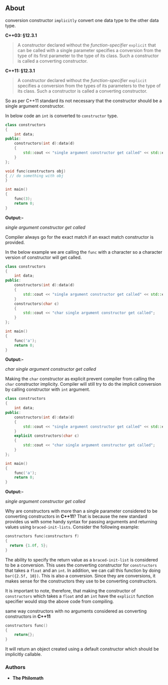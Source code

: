## About
conversion constructor `implicitly` convert one data type to the other data type.

**C++03: §12.3.1**

> A constructor declared without the _function-specifier_ `explicit` that can be called with a single parameter specifies a conversion from the type of its first parameter to the type of its class. Such a constructor is called a converting constructor.

**C++11: §12.3.1**

>A constructor declared without the _function-specifier_ `explicit` specifies a conversion from the types of its parameters to the type of its class. Such a constructor is called a converting constructor.

So as per C++11 standard its not necessary that the constructor should be a single argument constructor.

In below code an `int` is converted to `constructor` type.

```cpp
class constructors
{
    int data;
public:
    constructors(int d):data(d)
    {
        std::cout << "single argument constructor get called" << std::endl;
    }
};

void func(constructors obj)
{ // do something with obj
}

int main()
{
    func(3);
    return 0;
}
```
**Output:-**

_single argument constructor get called_

Compiler always go for the exact match if an exact match constructor is provided.

In the below example we are calling the `func` with a character so a character version of constructor will get called.
```cpp
class constructors
{
    int data;
public:
    constructors(int d):data(d)
    {
        std::cout << "single argument constructor get called" << std::endl;
    }
    constructors(char c)
    {
        std::cout << "char single argument constructor get called";
    }
};

int main()
{
    func('a');
    return 0;
}
```
**Output:-**

_char single argument constructor get called_

Making the `char` constructor as explicit prevent compiler from calling the `char` constructor implicity. Compiler will still try to do the implicit conversion by calling constructor with `int` argument.
```cpp
class constructors
{
    int data;
public:
    constructors(int d):data(d)
    {
        std::cout << "single argument constructor get called" << std::endl;
    }
    explicit constructors(char c)
    {
        std::cout << "char single argument constructor get called";
    }
};

int main()
{
    func('a');
    return 0;
}
```
**Output:-**

_single argument constructor get called_

Why are constructors with more than a single parameter considered to be converting constructors in **C++11**? That is because the new standard provides us with some handy syntax for passing arguments and returning values using `braced-init-lists`. Consider the following example:
```cpp
constructors func(constructors f)
{
  return {1.0f, 5};
}
```
The ability to specify the return value as a `braced-init-list` is considered to be a conversion. This uses the converting constructor for `constructors` that takes a `float` and an `int`. In addition, we can call this function by doing `bar({2.5f, 10})`. This is also a conversion. Since they are conversions, it makes sense for the constructors they use to be converting constructors.

It is important to note, therefore, that making the constructor of `constructors` which takes a `float` and an `int` have the `explicit` function specifier would stop the above code from compiling.

same way constructors with no arguments considered as converting constructors in **C++11**
```cpp
constructors func()
{
    return{};
}
```
It will return an object created using a default constructor which should be implicitly callable.
### Authors

* **The Philomath**
